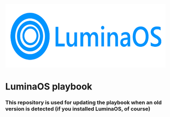 <div align="left">
  <img height="200" src="https://raw.githubusercontent.com/LuminaOS-win/.github/main/lumina-full-transparent.png"  />
</div>

# LuminaOS playbook

### This repository is used for updating the playbook when an old version is detected (if you installed LuminaOS, of course)
